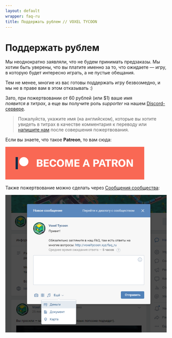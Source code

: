 ```yaml
---
layout: default
wrapper: faq-ru
title: Поддержать рублем // VOXEL TYCOON
---
```


# Поддержать рублем

Мы неоднократно заявляли, что не будем принимать предзаказы. Мы хотим быть уверены, что вы платите именно за то, что ожидаете — игру, в которую будет интересно играть, а не пустые обещания.

Тем не менее, многие из вас готовы поддержать игру безвозмедно, и мы не в праве вам в этом отказывать :)

Зато, при пожертвовании от 60 рублей (или $1) ваше имя *появится&nbsp;в&nbsp;титрах*, а еще вы получите роль *supporter* на нашем [Discord-сервере](//discord.gg/64KPWd5).

> Пожалуйста, укажите имя (на английском), которые вы хотите увидеть в титрах в качестве комментария к переводу или [напишите нам](mailto:dev@voxeltycoon.xyz) после совершения пожертвования.

Если вы знаете, что такое **Patreon**, то вам сюда:

<a class="patreon" href="https://www.patreon.com/bePatron?u=7655118">
    <img src="/become_a_patron_button.png">
</a>

Также пожертвование можно сделать через [Сообщения сообщества](https://vk.com/im?sel=-117411610):

![](/assets/20180901-215247.png)
